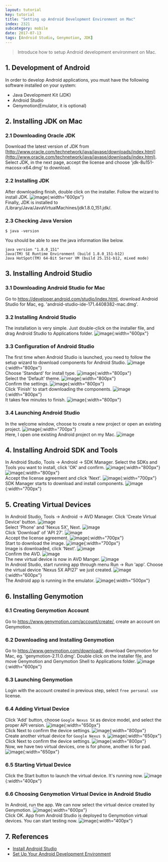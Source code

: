 ```yaml
---
layout: tutorial
key: tutorial
title: "Setting up Android Development Environment on Mac"
index: 2321
subcategory: mobile
date: 2017-07-13
tags: [Android Studio, Genymotion, JDK]
---
```


> Introduce how to setup Android development environment on Mac.

## 1. Development of Android
In order to develop Android applications, you must have the following software installed on your system:
* Java Development Kit (JDK)
* Android Studio
* Genymotion(Emulator, it is optional)

## 2. Installing JDK on Mac
### 2.1 Downloading Oracle JDK
Download the latest version of JDK from [http://www.oracle.com/technetwork/java/javase/downloads/index.html](http://www.oracle.com/technetwork/java/javase/downloads/index.html). Select JDK, in the next page, accept the license and choose 'jdk-8u151-macosx-x64.dmg' to download.
### 2.2 Installing JDK
After downloading finish, double click on the installer. Follow the wizard to install JDK.
![image](/assets/images/frontend/2321/jdkinstall.png){:width="600px"}  
Finally, JDK is installed to /Library/Java/JavaVirtualMachines/jdk1.8.0_151.jdk/.
### 2.3 Checking Java Version
```raw
$ java -version
```
You should be able to see the java information like below.
```raw
java version "1.8.0_151"
Java(TM) SE Runtime Environment (build 1.8.0_151-b12)
Java HotSpot(TM) 64-Bit Server VM (build 25.151-b12, mixed mode)
```

## 3. Installing Android Studio
### 3.1 Downloading Android Studio for Mac
Go to https://developer.android.com/studio/index.html, download Android Studio for Mac, eg. 'android-studio-ide-171.4408382-mac.dmg'.
### 3.2 Installing Android Studio
The installation is very simple. Just double-click on the installer file, and drag Android Studio to Applications folder.
![image](/assets/images/frontend/2321/androidstudioinstall.png){:width="600px"}  
### 3.3 Configuration of Android Studio
The first time when Android Studio is launched, you need to follow the setup wizard to download components for Android Studio.
![image](/assets/images/frontend/2321/setupwizard.png){:width="800px"}  
Choose 'Standard' for install type.
![image](/assets/images/frontend/2321/setupinstalltype.png){:width="800px"}  
Select the 'Default' theme.
![image](/assets/images/frontend/2321/setuptheme.png){:width="800px"}  
Confirm the settings.
![image](/assets/images/frontend/2321/setupverify.png){:width="800px"}  
Click 'Finish' to start downloading the components.
![image](/assets/images/frontend/2321/setupdownload.png){:width="800px"}  
It takes few minutes to finish.
![image](/assets/images/frontend/2321/setupfinish.png){:width="800px"}  
### 3.4 Launching Android Studio
In the welcome window, choose to create a new project or open an existing project.
![image](/assets/images/frontend/2321/androidstudiolaunch.png){:width="700px"}  
Here, I open one existing Android project on my Mac.
![image](/assets/images/frontend/2321/androidstudioide.png)
## 4. Installing Android SDK and Tools
In Android Studio, Tools -> Android -> SDK Manager. Select the SDKs and Tools you want to install, click 'OK' and confirm.
![image](/assets/images/frontend/2321/sdkmanager.png){:width="800px"}  
![image](/assets/images/frontend/2321/sdktools.png){:width="800px"}  
Accept the license agreement and click 'Next'.
![image](/assets/images/frontend/2321/sdklicense.png){:width="700px"}  
SDK Manager starts to download and install components.
![image](/assets/images/frontend/2321/sdkinstalling.png){:width="700px"}  

## 5. Creating Virtual Devices
In Android Studio, Tools -> Android -> AVD Manager. Click 'Create Virtual Device' button.
![image](/assets/images/frontend/2321/avdmanager.png)  
Select 'Phone' and 'Nexus 5X', Next.
![image](/assets/images/frontend/2321/avdhardware.png)  
Click 'Download' of 'API 27'.
![image](/assets/images/frontend/2321/avdimage.png)  
Accept the license agreement.
![image](/assets/images/frontend/2321/avdlicense.png){:width="700px"}  
Start to download the image.
![image](/assets/images/frontend/2321/avddownloading.png){:width="700px"}  
Image is downloaded, click 'Next'.
![image](/assets/images/frontend/2321/avdimagedownloaded.png)  
Confirm the AVD.
![image](/assets/images/frontend/2321/avdfinish.png)  
The new virtual device is now in AVD Manger.
![image](/assets/images/frontend/2321/avdmanagernewdevice.png)  
In Android Studio, start running app through menu Run -> Run 'app'. Choose the virtual device 'Nexus 5X API27' we just created.
![image](/assets/images/frontend/2321/avdrun.png){:width="600px"}  
The Android app is running in the emulator.
![image](/assets/images/frontend/2321/avdemulator.png){:width="500px"}  

## 6. Installing Genymotion
### 6.1 Creating Genymotion Account
Go to https://www.genymotion.com/account/create/, create an account on Genymotion.
### 6.2 Downloading and Installing Genymotion
Go to https://www.genymotion.com/download/, download Genymotion for Mac, eg. 'genymotion-2.11.0.dmg'. Double click on the installer file, and move Genymotion and Genymotion Shell to Applications folder.
![image](/assets/images/frontend/2321/genymotioninstall.png){:width="600px"}  
### 6.3 Launching Genymotion
Login with the account created in previous step, select `free personal use` license.
### 6.4 Adding Virtual Device
Click 'Add' button, choose `Google Nexus 5X` as device model, and select the proper API version.
![image](/assets/images/frontend/2321/genymotionnexus5x.png){:width="650px"}  
Click Next to confirm the device settings.
![image](/assets/images/frontend/2321/genymotionconfirm.png){:width="800px"}  
Create another virtual device for `Google Nexus 9`.
![image](/assets/images/frontend/2321/genymotionnexus9.png){:width="650px"}  
Click Next to confirm the device settings.
![image](/assets/images/frontend/2321/genymotionconfirm2.png){:width="800px"}  
Now, we have two virtual devices, one is for phone, another is for pad.
![image](/assets/images/frontend/2321/genymotiondevices.png){:width="650px"}  
### 6.5 Starting Virtual Device
Click the Start button to launch the virtual device. It's running now.
![image](/assets/images/frontend/2321/genymotionrunning.png){:width="400px"}  
### 6.6 Choosing Genymotion Virtual Device in Android Studio
In Android, run the app. We can now select the virtual device created by Genymotion.
![image](/assets/images/frontend/2321/genymotionemulator.png){:width="600px"}  
Click OK. App from Android Studio is deployed to Genymotion virtual devices. You can start testing now.
![image](/assets/images/frontend/2321/genymotionapp.png){:width="400px"}  

## 7. References
* [Install Android Studio](https://developer.android.com/studio/install.html)
* [Set Up Your Android Development Environment](https://trailhead.salesforce.com/en/projects/mobilesdk_setup_dev_tools/steps/mobilesdk_setup_android)
